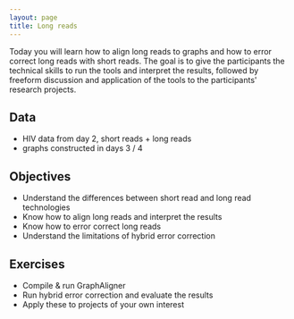 ```yaml
---
layout: page
title: Long reads
---
```


Today you will learn how to align long reads to graphs and how to error correct long reads with short reads. The goal is to give the participants the technical skills to run the tools and interpret the results, followed by freeform discussion and application of the tools to the participants' research projects.

## Data
- HIV data from day 2, short reads + long reads
- graphs constructed in days 3 / 4

## Objectives
- Understand the differences between short read and long read technologies
- Know how to align long reads and interpret the results
- Know how to error correct long reads
- Understand the limitations of hybrid error correction

## Exercises
- Compile & run GraphAligner
- Run hybrid error correction and evaluate the results
- Apply these to projects of your own interest
